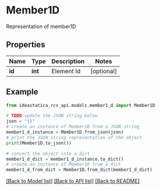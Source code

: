 # Member1D

Representation of member1D

## Properties

Name | Type | Description | Notes
------------ | ------------- | ------------- | -------------
**id** | **int** | Element Id | [optional] 

## Example

```python
from ideastatica_rcs_api.models.member1_d import Member1D

# TODO update the JSON string below
json = "{}"
# create an instance of Member1D from a JSON string
member1_d_instance = Member1D.from_json(json)
# print the JSON string representation of the object
print(Member1D.to_json())

# convert the object into a dict
member1_d_dict = member1_d_instance.to_dict()
# create an instance of Member1D from a dict
member1_d_from_dict = Member1D.from_dict(member1_d_dict)
```
[[Back to Model list]](../README.md#documentation-for-models) [[Back to API list]](../README.md#documentation-for-api-endpoints) [[Back to README]](../README.md)


